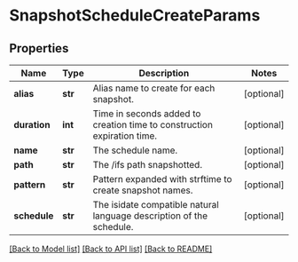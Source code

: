 # SnapshotScheduleCreateParams

## Properties
Name | Type | Description | Notes
------------ | ------------- | ------------- | -------------
**alias** | **str** | Alias name to create for each snapshot. | [optional] 
**duration** | **int** | Time in seconds added to creation time to construction expiration time. | [optional] 
**name** | **str** | The schedule name. | [optional] 
**path** | **str** | The /ifs path snapshotted. | [optional] 
**pattern** | **str** | Pattern expanded with strftime to create snapshot names. | [optional] 
**schedule** | **str** | The isidate compatible natural language description of the schedule. | [optional] 

[[Back to Model list]](../README.md#documentation-for-models) [[Back to API list]](../README.md#documentation-for-api-endpoints) [[Back to README]](../README.md)


